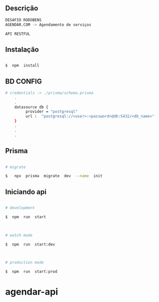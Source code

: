 ## Descrição

```bash
DESAFIO RODOBENS
AGENDAR.COM -> Agendamento de serviços

API RESTFUL 
```

  

## Instalação

  

```bash

$  npm  install

```
## BD CONFIG
```bash
# credentials -> ./prisma/schema.prisma
	.
	.
	datasource db {
		 provider = "postgresql"
		 url :	"postgresql://<user>:<password>@db:5432/<db_name>"
	}
	.
	.
	.

```


## Prisma

```bash

# migrate

$	npx  prisma  migrate  dev  --name  init

 ```

## Iniciando api

  

```bash

# development

$  npm  run  start

  

# watch mode

$  npm  run  start:dev

  

# production mode

$  npm  run  start:prod

```

# agendar-api